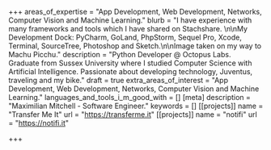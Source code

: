 +++
areas_of_expertise = "App Development, Web Development, Networks, Computer Vision and Machine Learning."
blurb = "I have experience with many frameworks and tools which I have shared on Stachshare. \n\nMy Development Dock: PyCharm, GoLand, PhpStorm, Sequel Pro, Xcode, Terminal, SourceTree, Photoshop and Sketch.\\n\\nImage taken on my way to Machu Picchu."
description = "Python Developer @ Octopus Labs. Graduate from Sussex University where I studied Computer Science with Artificial Intelligence. Passionate about developing technology, Juventus, traveling and my bike."
draft = true
extra_areas_of_interest = "App Development, Web Development, Networks, Computer Vision and Machine Learning."
languages_and_tools_i_m_good_with = []
[meta]
description = "Maximilian Mitchell - Software Engineer."
keywords = []
[[projects]]
name = "Transfer Me It"
url = "https://transferme.it"
[[projects]]
name = "notifi"
url = "https://notifi.it"

+++
